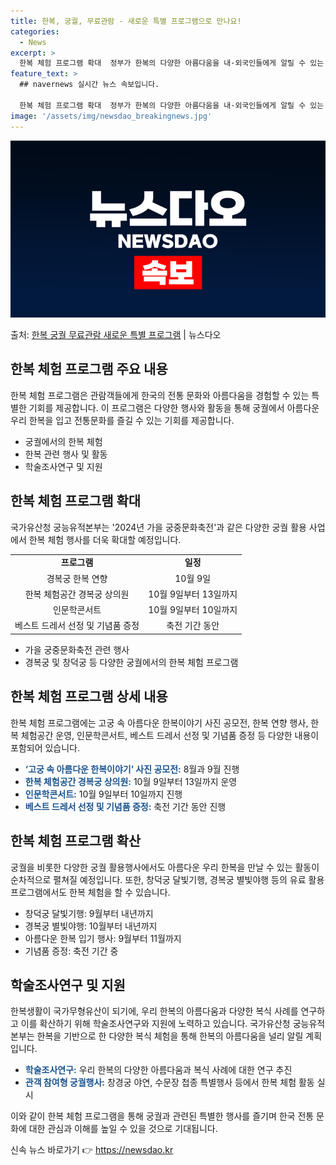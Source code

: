 ```yaml
---
title: 한복, 궁궐, 무료관람 - 새로운 특별 프로그램으로 만나요!
categories:
  - News
excerpt: >
  한복 체험 프로그램 확대  정부가 한복의 다양한 아름다움을 내·외국인들에게 알릴 수 있는 한복 체험과 강연 …
feature_text: >
  ## navernews 실시간 뉴스 속보입니다.

  한복 체험 프로그램 확대  정부가 한복의 다양한 아름다움을 내·외국인들에게 알릴 수 있는 한복 체험과 강연 …
image: '/assets/img/newsdao_breakingnews.jpg'
---
```


![뉴스다오 속보](/assets/img/newsdao_breakingnews.jpg)

<p>출처: <a href="https://newsdao.kr/4275" rel="dofollow">한복 궁궐 무료관람 새로운 특별 프로그램</a> | 뉴스다오</p>

<h2 data-ke-size="size26">한복 체험 프로그램 주요 내용</h2>
<p data-ke-size="size16">한복 체험 프로그램은 관람객들에게 한국의 전통 문화와 아름다움을 경험할 수 있는 특별한 기회를 제공합니다. 이 프로그램은 다양한 행사와 활동을 통해 궁궐에서 아름다운 우리 한복을 입고 전통문화를 즐길 수 있는 기회를 제공합니다.</p>
<ul>
  <li>궁궐에서의 한복 체험</li>
  <li>한복 관련 행사 및 활동</li>
  <li>학술조사연구 및 지원</li>
</ul>

<h2 data-ke-size="size26">한복 체험 프로그램 확대</h2>
<p data-ke-size="size16">국가유산청 궁능유적본부는 '2024년 가을 궁중문화축전'과 같은 다양한 궁궐 활용 사업에서 한복 체험 행사를 더욱 확대할 예정입니다.</p>
<table>
  <tr>
    <td style="text-align: center; height: 17px;"><b>프로그램</b></td>
    <td style="text-align: center; height: 17px;"><b>일정</b></td>
  </tr>
  <tr>
    <td style="text-align: center; height: 17px;">경복궁 한복 연향</td>
    <td style="text-align: center; height: 17px;">10월 9일</td>
  </tr>
  <tr>
    <td style="text-align: center; height: 17px;">한복 체험공간 경복궁 상의원</td>
    <td style="text-align: center; height: 17px;">10월 9일부터 13일까지</td>
  </tr>
  <tr>
    <td style="text-align: center; height: 17px;">인문학콘서트</td>
    <td style="text-align: center; height: 17px;">10월 9일부터 10일까지</td>
  </tr>
  <tr>
    <td style="text-align: center; height: 17px;">베스트 드레서 선정 및 기념품 증정</td>
    <td style="text-align: center; height: 17px;">축전 기간 동안</td>
  </tr>
</table>
<ul>
  <li>가을 궁중문화축전 관련 행사</li>
  <li>경복궁 및 창덕궁 등 다양한 궁궐에서의 한복 체험 프로그램</li>
</ul>

<h2 data-ke-size="size26">한복 체험 프로그램 상세 내용</h2>
<p data-ke-size="size16">한복 체험 프로그램에는 고궁 속 아름다운 한복이야기 사진 공모전, 한복 연향 행사, 한복 체험공간 운영, 인문학콘서트, 베스트 드레서 선정 및 기념품 증정 등 다양한 내용이 포함되어 있습니다.</p>
<ul>
  <li><b><span style="color: #1a5490;">‘고궁 속 아름다운 한복이야기’ 사진 공모전:</span></b> 8월과 9월 진행</li>
  <li><b><span style="color: #1a5490;">한복 체험공간 경복궁 상의원:</span></b> 10월 9일부터 13일까지 운영</li>
  <li><b><span style="color: #1a5490;">인문학콘서트:</span></b> 10월 9일부터 10일까지 진행</li>
  <li><b><span style="color: #1a5490;">베스트 드레서 선정 및 기념품 증정:</span></b> 축전 기간 동안 진행</li>
</ul>

<h2 data-ke-size="size26">한복 체험 프로그램 확산</h2>
<p data-ke-size="size16">궁궐을 비롯한 다양한 궁궐 활용행사에서도 아름다운 우리 한복을 만날 수 있는 활동이 순차적으로 펼쳐질 예정입니다. 또한, 창덕궁 달빛기행, 경복궁 별빛야행 등의 유료 활용프로그램에서도 한복 체험을 할 수 있습니다.</p>
<ul>
  <li>창덕궁 달빛기행: 9월부터 내년까지</li>
  <li>경복궁 별빛야행: 10월부터 내년까지</li>
  <li>아름다운 한복 입기 행사: 9월부터 11월까지</li>
  <li>기념품 증정: 축전 기간 중</li>
</ul>

<h2 data-ke-size="size26">학술조사연구 및 지원</h2>
<p data-ke-size="size16">한복생활이 국가무형유산이 되기에, 우리 한복의 아름다움과 다양한 복식 사례를 연구하고 이를 확산하기 위해 학술조사연구와 지원에 노력하고 있습니다. 국가유산청 궁능유적본부는 한복을 기반으로 한 다양한 복식 체험을 통해 한복의 아름다움을 널리 알릴 계획입니다.</p>
<ul>
  <li><b><span style="color: #1a5490;">학술조사연구:</span></b> 우리 한복의 다양한 아름다움과 복식 사례에 대한 연구 추진</li>
  <li><b><span style="color: #1a5490;">관객 참여형 궁궐행사:</span></b> 창경궁 야연, 수문장 첩종 특별행사 등에서 한복 체험 활동 실시</li>
</ul>

<p data-ke-size="size16">이와 같이 한복 체험 프로그램을 통해 궁궐과 관련된 특별한 행사를 즐기며 한국 전통 문화에 대한 관심과 이해를 높일 수 있을 것으로 기대됩니다.</p> 

신속 뉴스 바로가기 👉 <a href="https://newsdao.kr" rel="dofollow">https://newsdao.kr</a>


